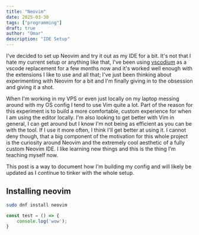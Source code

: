 ```yaml
---
title: "Neovim"
date: 2025-03-30
tags: ["programming"]
draft: true
author: "Omar"
description: "IDE Setup"
---
```


I've decided to set up Neovim and try it out as my IDE for a bit. It's not that I hate my current setup or anything like that, I've been using [vscodium](https://vscodium.com/) as a vscode replacement for a few months now and it's worked well enough with the extensions I like to use and all that; I've just been thinking about experimenting with Neovim for a bit and I'm finally giving in to the obsession and giving it a shot. 

When I'm working in my VPS or even just locally on my laptop messing around with my OS config I tend to use Vim quite a lot. Part of the reason for this experiment is to build a more comfortable, custom experience for when I am using the editor locally. I'm also looking to get better with Vim in general, I can get around but I know I'm not being as efficient as you can be with the tool. If I use it more often, I think I'll get better at using it. I cannot deny though, that a big component of the motivation for this whole project is the curiosity around Neovim and the extremely cool aesthetic of a fully custom Neovim IDE. I like learning new things and this is the thing I'm teaching myself now. 

This post is a way to document how I'm building my config and will likely be updated as I continue to tinker with the whole setup.


## Installing neovim

```zsh {linenos=inline style=nvim}
sudo dnf install neovim
```

```javascript {linenos=inline}
const test = () => {
    console.log('wow');
}
```
